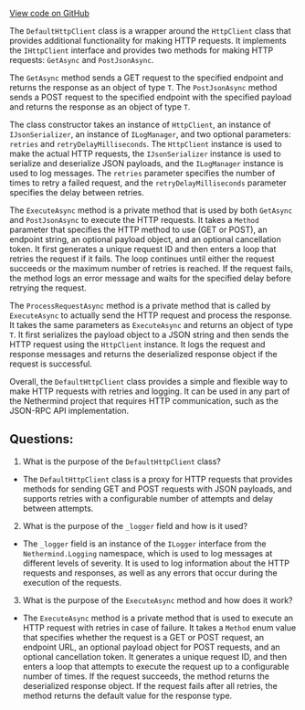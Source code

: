 [View code on GitHub](https://github.com/nethermindeth/nethermind/Nethermind.Facade/Proxy/DefaultHttpClient.cs)

The `DefaultHttpClient` class is a wrapper around the `HttpClient` class that provides additional functionality for making HTTP requests. It implements the `IHttpClient` interface and provides two methods for making HTTP requests: `GetAsync` and `PostJsonAsync`. 

The `GetAsync` method sends a GET request to the specified endpoint and returns the response as an object of type `T`. The `PostJsonAsync` method sends a POST request to the specified endpoint with the specified payload and returns the response as an object of type `T`. 

The class constructor takes an instance of `HttpClient`, an instance of `IJsonSerializer`, an instance of `ILogManager`, and two optional parameters: `retries` and `retryDelayMilliseconds`. The `HttpClient` instance is used to make the actual HTTP requests, the `IJsonSerializer` instance is used to serialize and deserialize JSON payloads, and the `ILogManager` instance is used to log messages. The `retries` parameter specifies the number of times to retry a failed request, and the `retryDelayMilliseconds` parameter specifies the delay between retries.

The `ExecuteAsync` method is a private method that is used by both `GetAsync` and `PostJsonAsync` to execute the HTTP requests. It takes a `Method` parameter that specifies the HTTP method to use (GET or POST), an endpoint string, an optional payload object, and an optional cancellation token. It first generates a unique request ID and then enters a loop that retries the request if it fails. The loop continues until either the request succeeds or the maximum number of retries is reached. If the request fails, the method logs an error message and waits for the specified delay before retrying the request.

The `ProcessRequestAsync` method is a private method that is called by `ExecuteAsync` to actually send the HTTP request and process the response. It takes the same parameters as `ExecuteAsync` and returns an object of type `T`. It first serializes the payload object to a JSON string and then sends the HTTP request using the `HttpClient` instance. It logs the request and response messages and returns the deserialized response object if the request is successful.

Overall, the `DefaultHttpClient` class provides a simple and flexible way to make HTTP requests with retries and logging. It can be used in any part of the Nethermind project that requires HTTP communication, such as the JSON-RPC API implementation.
## Questions: 
 1. What is the purpose of the `DefaultHttpClient` class?
- The `DefaultHttpClient` class is a proxy for HTTP requests that provides methods for sending GET and POST requests with JSON payloads, and supports retries with a configurable number of attempts and delay between attempts.

2. What is the purpose of the `_logger` field and how is it used?
- The `_logger` field is an instance of the `ILogger` interface from the `Nethermind.Logging` namespace, which is used to log messages at different levels of severity. It is used to log information about the HTTP requests and responses, as well as any errors that occur during the execution of the requests.

3. What is the purpose of the `ExecuteAsync` method and how does it work?
- The `ExecuteAsync` method is a private method that is used to execute an HTTP request with retries in case of failure. It takes a `Method` enum value that specifies whether the request is a GET or POST request, an endpoint URL, an optional payload object for POST requests, and an optional cancellation token. It generates a unique request ID, and then enters a loop that attempts to execute the request up to a configurable number of times. If the request succeeds, the method returns the deserialized response object. If the request fails after all retries, the method returns the default value for the response type.